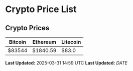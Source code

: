 # Crypto Price List

## Crypto Prices
| Bitcoin | Ethereum | Litecoin |
| ------- | -------- | -------- |
| $83544 | $1840.59 | $83.0 |
**Last Updated:** 2025-03-31 14:59 UTC
**Last Updated:** $DATE$
